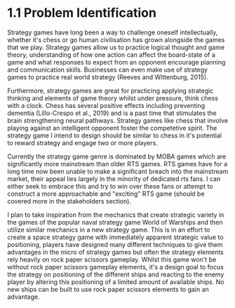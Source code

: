 # 1.1 Problem Identification

Strategy games have long been a way to challenge oneself intellectually, whether it's chess or go human civilisation has grown alongside the games that we play. Strategy games allow us to practice logical thought and game theory, understanding of how one action can affect the board-state of a game and what responses to expect from an opponent encourage planning and communication skills. Businesses can even make use of strategy games to practice real world strategy (Reeves and Wittenburg, 2015).

Furthermore, strategy games are great for practicing applying strategic thinking and elements of game theory whilst under pressure, think chess with a clock. Chess has several positive effects including preventing dementia (Lillo-Crespo et al., 2019) and is a past time that stimulates the brain strengthening neural pathways. Strategy games like chess that involve playing against an intelligent opponent foster the competetive spirit. The strategy game I intend to design should be similar to chess in it's potential to reward strategy and engage two or more players.

Currently the strategy game genre is dominated by MOBA games which are significantly more mainstream than older RTS games. RTS games have for a long time now been unable to make a significant breach into the mainstream market, their appeal lies largely in the minority of dedicated rts fans. I can either seek to embrace this and try to win over these fans or attempt to construct a more approachable and "exciting" RTS game (should be covered more in the stakeholders section).

I plan to take inspiration from the mechanics that create strategic variety in the games of the popular naval strategy game World of Warships and then utilize similar mechanics in a new strategy game. This is in an effort to create a space strategy game with immediately apparent strategic value to positioning, players have designed many different techniques to give them advantages in the micro of strategy games but often the strategy elements rely heavily on rock paper scissors gameplay. Whilst this game won't be without rock paper scissors gameplay elements, it's a design goal to focus the strategy on positioning of the different ships and reacting to the enemy player by altering this positioning of a limited amount of available ships. No new ships can be built to use rock paper scissors elements to gain an advantage.





&#x20;

